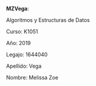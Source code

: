 __MZVega__:

Algoritmos y Estructuras de Datos

Curso: K1051

Año: 2019

Legajo: 1644040

Apellido: Vega

Nombre: Melissa Zoe
